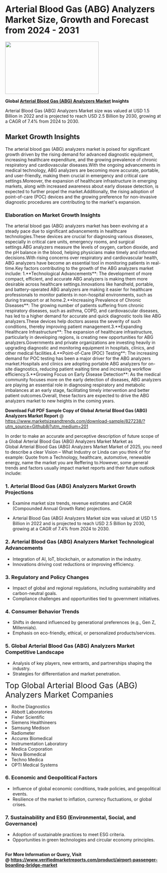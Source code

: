 <H1>Arterial Blood Gas (ABG) Analyzers Market Size, Growth and Forecast from 2024 - 2031</H1><img class="aligncenter size-medium wp-image-584254" src="https://thirdeyenews.in/wp-content/uploads/2024/09/Global-Market-Research-300x168.jpeg" alt="" width="300" height="168" /><p><strong>Global&nbsp;<a href="https://www.marketsizeandtrends.com/download-sample/827238/?utm_source=Github8j?utm_medium=201">Arterial Blood Gas (ABG) Analyzers Market</a> Insights</strong></p><p>Arterial Blood Gas (ABG) Analyzers Market size was valued at USD 1.5 Billion in 2022 and is projected to reach USD 2.5 Billion by 2030, growing at a CAGR of 7.4% from 2024 to 2030.</p><p><h2>Market Growth Insights</h2> The arterial blood gas (ABG) analyzers market is poised for significant growth driven by the rising demand for advanced diagnostic equipment, increasing healthcare expenditure, and the growing prevalence of chronic respiratory and cardiovascular diseases.With the ongoing advancements in medical technology, ABG analyzers are becoming more accurate, portable, and user-friendly, making them crucial in emergency and critical care settings.Moreover, the expansion of healthcare infrastructure in emerging markets, along with increased awareness about early disease detection, is expected to further propel the market.Additionally, the rising adoption of point-of-care (POC) devices and the growing preference for non-invasive diagnostic procedures are contributing to the market's expansion. <h3>Elaboration on Market Growth Insights</h3> The arterial blood gas (ABG) analyzers market has been evolving at a steady pace due to significant advancements in healthcare technologies.These devices are crucial for diagnosing various diseases, especially in critical care units, emergency rooms, and surgical settings.ABG analyzers measure the levels of oxygen, carbon dioxide, and the pH balance in the blood, helping physicians make timely and informed decisions.With rising concerns over respiratory and cardiovascular health, ABG analyzers have become an essential tool in monitoring patients in real-time.Key factors contributing to the growth of the ABG analyzers market include: 1.**Technological Advancements**: The development of more compact, efficient, and accurate ABG analyzers is making them more desirable across healthcare settings.Innovations like handheld, portable, and battery-operated ABG analyzers are making it easier for healthcare professionals to monitor patients in non-hospital environments, such as during transport or at home.2.**Increasing Prevalence of Chronic Diseases**: The growing number of patients suffering from chronic respiratory diseases, such as asthma, COPD, and cardiovascular diseases, has led to a higher demand for accurate and quick diagnostic tools like ABG analyzers.These devices help doctors assess the severity of such conditions, thereby improving patient management.3.**Expanding Healthcare Infrastructure**: The expansion of healthcare infrastructure, particularly in developing regions, is creating new opportunities for ABG analyzers.Governments and private organizations are investing heavily in upgrading diagnostic and monitoring equipment in hospitals, clinics, and other medical facilities.4.**Point-of-Care (POC) Testing**: The increasing demand for POC testing has been a major driver for the ABG analyzers market.Hospitals and clinics are adopting portable ABG analyzers for on-site diagnostics, reducing patient waiting time and increasing workflow efficiency.5.**Growing Focus on Early Disease Detection**: As the medical community focuses more on the early detection of diseases, ABG analyzers are playing an essential role in diagnosing respiratory and metabolic imbalances at an early stage, facilitating timely intervention and better patient outcomes.Overall, these factors are expected to drive the ABG analyzers market to new heights in the coming years.</p><p><span class=""><strong>Download Full PDF Sample Copy of Global Arterial Blood Gas (ABG) Analyzers Market Report</strong> @ <a href="https://www.marketsizeandtrends.com/download-sample/827238/?utm_source=Github8j?utm_medium=201" target="_blank">https://www.marketsizeandtrends.com/download-sample/827238/?utm_source=Github8j?utm_medium=201</a></span></p><p>In order to make an accurate and perceptive description of future scope of a Global&nbsp;Arterial Blood Gas (ABG) Analyzers Market Market as Global&nbsp;Arterial Blood Gas (ABG) Analyzers Market Market of 2025, you need to describe a clear Vision &ndash; What Industry or Linda can you think of for example: Quote from a Technology, healthcare, automotive, renewable energy, name the market you are Reffering to.However, some general trends and factors usually impact market reports and their future outlook include:</p><h3>1.&nbsp;<strong>Arterial Blood Gas (ABG) Analyzers Market Growth Projections</strong></h3><ul><li>Examine market size trends, revenue estimates and CAGR (Compounded Annual Growth Rate) projections.</li><li><p>Arterial Blood Gas (ABG) Analyzers Market size was valued at USD 1.5 Billion in 2022 and is projected to reach USD 2.5 Billion by 2030, growing at a CAGR of 7.4% from 2024 to 2030.</p></li></ul><h3>2.&nbsp;<strong>Arterial Blood Gas (ABG) Analyzers Market Technological Advancements</strong></h3><ul><li>Integration of AI, IoT, blockchain, or automation in the industry.</li><li>Innovations driving cost reductions or improving efficiency.</li></ul><h3>3.&nbsp;<strong>Regulatory and Policy Changes</strong></h3><ul><li>Impact of global and regional regulations, including sustainability and carbon-neutral goals.</li><li>Compliance challenges and opportunities tied to government initiatives.</li></ul><h3>4.&nbsp;<strong>Consumer Behavior Trends</strong></h3><ul><li>Shifts in demand influenced by generational preferences (e.g., Gen Z, Millennials).</li><li>Emphasis on eco-friendly, ethical, or personalized products/services.</li></ul><h3>5.&nbsp;<strong>Global Arterial Blood Gas (ABG) Analyzers Market Competitive Landscape</strong></h3><ul><li>Analysis of key players, new entrants, and partnerships shaping the industry.</li><li>Strategies for differentiation and market penetration.</li></ul><p data-pm-slice="1 1 []"><span style="color: inherit; font-family: inherit; font-size: 25px;">Top Global Arterial Blood Gas (ABG) Analyzers Market Companies</span></p><div class="" data-test-id=""><p><li>Roche Diagnostics</li><li> Abbott Laboratories</li><li> Fisher Scientific</li><li> Siemens Healthineers</li><li> Samsung Medison</li><li> Radiometer</li><li> Accurex Biomedical</li><li> Instrumentation Laboratory</li><li> Medica Corporation</li><li> Nova Biomedical</li><li> Techno Medica</li><li> OPTI Medical Systems</li></p></div><h3>6.&nbsp;<strong>Economic and Geopolitical Factors</strong></h3><ul><li>Influence of global economic conditions, trade policies, and geopolitical events.</li><li>Resilience of the market to inflation, currency fluctuations, or global crises.</li></ul><h3>7.&nbsp;<strong>Sustainability and ESG (Environmental, Social, and Governance)</strong></h3><ul><li>Adoption of sustainable practices to meet ESG criteria.</li><li>Opportunities in green technologies and circular economy principles.</li></ul><h2><strong style="font-size: 14px;">For More Information or Query, Visit @&nbsp;</strong><a style="background-color: #ffffff; font-size: 14px;" href="https://www.marketsizeandtrends.com/report/arterial-blood-gas-abg-analyzers-market/" target="_blank">https://www.verifiedmarketreports.com/product/airport-passenger-boarding-bridge-market</a></h2>